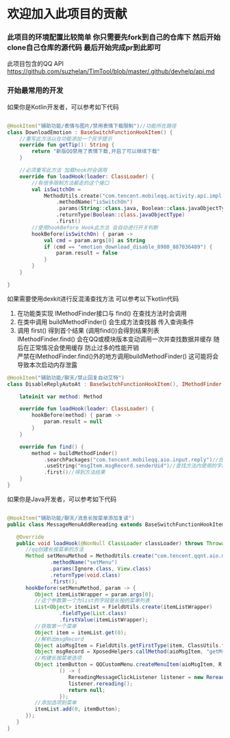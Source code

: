 # 欢迎加入此项目的贡献

### 此项目的环境配置比较简单 你只需要先fork到自己的仓库下 然后开始clone自己仓库的源代码 最后开始完成pr到此即可

此项目包含的QQ API https://github.com/suzhelan/TimTool/blob/master/.github/devhelp/api.md
### 开始最常用的开发

如果你是Kotlin开发者，可以参考如下代码

```kotlin

@HookItem("辅助功能/表情与图片/禁用表情下载限制")//功能所在路径
class DownloadEmotion : BaseSwitchFunctionHookItem() {
    //重写此方法以在功能添加一个灰字提示
    override fun getTip(): String {
        return "新版QQ禁用了表情下载,开启了可以继续下载"
    }

    //必须重写此方法 加载hook时会调用
    override fun loadHook(loader: ClassLoader) {
        //有很多限制方法都走的这个接口
        val isSwitchOn =
            MethodUtils.create("com.tencent.mobileqq.activity.api.impl.UnitedConfigImpl")
                .methodName("isSwitchOn")
                .params(String::class.java, Boolean::class.javaObjectType)
                .returnType(Boolean::class.javaObjectType)
                .first()
        //使用hookBefore Hook此方法 会自动进行开关判断
        hookBefore(isSwitchOn) { param ->
            val cmd = param.args[0] as String
            if (cmd == "emotion_download_disable_8980_887036489") {
                param.result = false
            }
        }
    }

}
```

如果需要使用dexkit进行反混淆查找方法 可以参考以下kotlin代码

1. 在功能类实现 IMethodFinder接口与 find() 在查找方法时会调用
2. 在类中调用 buildMethodFinder() 会生成方法查找器 传入查询条件
3. 调用 first() 得到首个结果 (调用find())会得到结果列表  
   IMethodFinder.find() 会在QQ或模块版本变动调用一次并查找数据并缓存 随后在正常情况会使用缓存
   防止过多的性能开销  
   严禁在IMethodFinder.find()外的地方调用buildMethodFinder() 这可能将会导致本次启动内存泄露

```kotlin
@HookItem("辅助功能/聊天/禁止回复自动艾特")
class DisableReplyAutoAt : BaseSwitchFunctionHookItem(), IMethodFinder {

    lateinit var method: Method

    override fun loadHook(loader: ClassLoader) {
        hookBefore(method) { param ->
            param.result = null
        }
    }

    override fun find() {
        method = buildMethodFinder()
            .searchPackages("com.tencent.mobileqq.aio.input.reply")//在指定的包下查找
            .useString("msgItem.msgRecord.senderUid")//查找方法内使用的字符串
            .first()//得到方法结果
    }
}
```

如果你是Java开发者，可以参考如下代码
```java

@HookItem("辅助功能/聊天/消息长按菜单添加复读")
public class MessageMenuAddRereading extends BaseSwitchFunctionHookItem {

   @Override
   public void loadHook(@NonNull ClassLoader classLoader) throws Throwable {
      //qq创建长按菜单的方法
      Method setMenuMethod = MethodUtils.create("com.tencent.qqnt.aio.menu.ui.QQCustomMenuExpandableLayout")
              .methodName("setMenu")
              .params(Ignore.class, View.class)
              .returnType(void.class)
              .first();
      hookBefore(setMenuMethod, param -> {
         Object itemListWrapper = param.args[0];
         //这个参数第一个为list的字段是长按的菜单列表
         List<Object> itemList = FieldUtils.create(itemListWrapper)
                 .fieldType(List.class)
                 .firstValue(itemListWrapper);
         //获取第一个菜单
         Object item = itemList.get(0);
         //解析出msgRecord
         Object aioMsgItem = FieldUtils.getFirstType(item, ClassUtils.findClass("com.tencent.mobileqq.aio.msg.AIOMsgItem"));
         Object msgRecord = XposedHelpers.callMethod(aioMsgItem, "getMsgRecord");
         //构建长按菜单选项
         Object itemButton = QQCustomMenu.createMenuItem(aioMsgItem, R.drawable.repeat, "复读",
                 () -> {
                    RereadingMessageClickListener listener = new RereadingMessageClickListener(msgRecord, ContactUtils.getCurrentContact());
                    listener.rereading();
                    return null;
                 });
         //添加选项到菜单
         itemList.add(0, itemButton);
      });
   }
}
```

